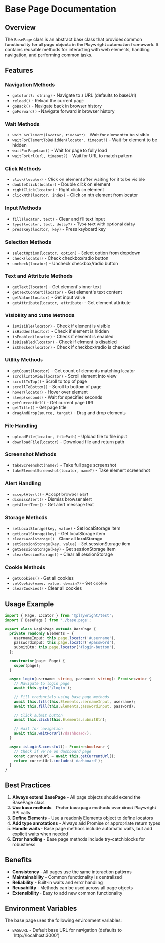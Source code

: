 # Base Page Documentation

## Overview

The `BasePage` class is an abstract base class that provides common functionality for all page objects in the Playwright automation framework. It contains reusable methods for interacting with web elements, handling navigation, and performing common tasks.

## Features

### Navigation Methods

- `goto(url?: string)` - Navigate to a URL (defaults to baseUrl)
- `reload()` - Reload the current page
- `goBack()` - Navigate back in browser history
- `goForward()` - Navigate forward in browser history

### Wait Methods

- `waitForElement(locator, timeout?)` - Wait for element to be visible
- `waitForElementToBeHidden(locator, timeout?)` - Wait for element to be hidden
- `waitForPageLoad()` - Wait for page to fully load
- `waitForUrl(url, timeout?)` - Wait for URL to match pattern

### Click Methods

- `click(locator)` - Click on element after waiting for it to be visible
- `doubleClick(locator)` - Double click on element
- `rightClick(locator)` - Right click on element
- `clickNth(locator, index)` - Click on nth element from locator

### Input Methods

- `fill(locator, text)` - Clear and fill text input
- `type(locator, text, delay?)` - Type text with optional delay
- `pressKey(locator, key)` - Press keyboard key

### Selection Methods

- `selectOption(locator, option)` - Select option from dropdown
- `check(locator)` - Check checkbox/radio button
- `uncheck(locator)` - Uncheck checkbox/radio button

### Text and Attribute Methods

- `getText(locator)` - Get element's inner text
- `getTextContent(locator)` - Get element's text content
- `getValue(locator)` - Get input value
- `getAttribute(locator, attribute)` - Get element attribute

### Visibility and State Methods

- `isVisible(locator)` - Check if element is visible
- `isHidden(locator)` - Check if element is hidden
- `isEnabled(locator)` - Check if element is enabled
- `isDisabled(locator)` - Check if element is disabled
- `isChecked(locator)` - Check if checkbox/radio is checked

### Utility Methods

- `getCount(locator)` - Get count of elements matching locator
- `scrollIntoView(locator)` - Scroll element into view
- `scrollToTop()` - Scroll to top of page
- `scrollToBottom()` - Scroll to bottom of page
- `hover(locator)` - Hover over element
- `sleep(seconds)` - Wait for specified seconds
- `getCurrentUrl()` - Get current page URL
- `getTitle()` - Get page title
- `dragAndDrop(source, target)` - Drag and drop elements

### File Handling

- `uploadFile(locator, filePath)` - Upload file to file input
- `downloadFile(locator)` - Download file and return path

### Screenshot Methods

- `takeScreenshot(name?)` - Take full page screenshot
- `takeElementScreenshot(locator, name?)` - Take element screenshot

### Alert Handling

- `acceptAlert()` - Accept browser alert
- `dismissAlert()` - Dismiss browser alert
- `getAlertText()` - Get alert message text

### Storage Methods

- `setLocalStorage(key, value)` - Set localStorage item
- `getLocalStorage(key)` - Get localStorage item
- `clearLocalStorage()` - Clear all localStorage
- `setSessionStorage(key, value)` - Set sessionStorage item
- `getSessionStorage(key)` - Get sessionStorage item
- `clearSessionStorage()` - Clear all sessionStorage

### Cookie Methods

- `getCookies()` - Get all cookies
- `setCookie(name, value, domain?)` - Set cookie
- `clearCookies()` - Clear all cookies

## Usage Example

```typescript
import { Page, Locator } from '@playwright/test';
import { BasePage } from './base.page';

export class LoginPage extends BasePage {
  private readonly Elements = {
    usernameInput: this.page.locator('#username'),
    passwordInput: this.page.locator('#password'),
    submitBtn: this.page.locator('#login-button'),
  };

  constructor(page: Page) {
    super(page);
  }

  async login(username: string, password: string): Promise<void> {
    // Navigate to login page
    await this.goto('/login');

    // Fill credentials using base page methods
    await this.fill(this.Elements.usernameInput, username);
    await this.fill(this.Elements.passwordInput, password);

    // Click submit button
    await this.click(this.Elements.submitBtn);

    // Wait for navigation
    await this.waitForUrl(/dashboard/);
  }

  async isLoginSuccessful(): Promise<boolean> {
    // Check if we're on dashboard page
    const currentUrl = await this.getCurrentUrl();
    return currentUrl.includes('dashboard');
  }
}
```

## Best Practices

1. **Always extend BasePage** - All page objects should extend the BasePage class
2. **Use base methods** - Prefer base page methods over direct Playwright API calls
3. **Define Elements** - Use a readonly Elements object to define locators
4. **Add type annotations** - Always add Promise<void> or appropriate return types
5. **Handle waits** - Base page methods include automatic waits, but add explicit waits when needed
6. **Error handling** - Base page methods include try-catch blocks for robustness

## Benefits

- **Consistency** - All pages use the same interaction patterns
- **Maintainability** - Common functionality is centralized
- **Reliability** - Built-in waits and error handling
- **Reusability** - Methods can be used across all page objects
- **Extensibility** - Easy to add new common functionality

## Environment Variables

The base page uses the following environment variables:

- `BASEURL` - Default base URL for navigation (defaults to 'http://localhost:3000')
